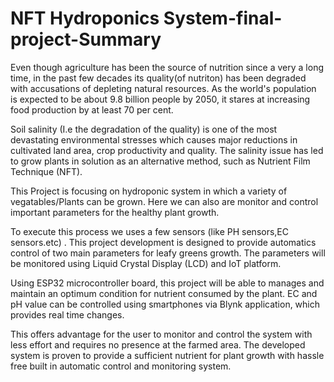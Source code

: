 # NFT Hydroponics System-final-project-Summary
Even though agriculture has been the source of nutrition since a very a long time, in the past few
decades its quality(of nutriton) has been degraded with accusations of depleting natural resources.
As the world's population is expected to be about 9.8 billion people by 2050, it stares at increasing
food production by at least 70 per cent.

Soil salinity (I.e the degradation of the quality) is one of the most devastating environmental
stresses which causes major reductions in cultivated land area, crop productivity and quality. The
salinity issue has led to grow plants in solution as an alternative method, such as Nutrient Film
Technique (NFT).

This Project is focusing on hydroponic system in which a variety of vegatables/Plants can
be grown. Here we can also are monitor and control important parameters for the healthy plant growth.

To execute this process we uses a few sensors (like PH sensors,EC sensors.etc) . This project
development is designed to provide automatics control of two main parameters for leafy greens
growth. The parameters will be monitored using Liquid Crystal Display (LCD) and IoT platform.

Using ESP32 microcontroller board, this project will be able to manages and maintain an optimum
condition for nutrient consumed by the plant. EC and pH value can be controlled using smartphones
via Blynk application, which provides real time changes.

This offers advantage for the user to monitor and control the system with less effort and requires
no presence at the farmed area. The developed system is proven to provide a sufficient nutrient
for plant growth with hassle free built in automatic control and monitoring system.

